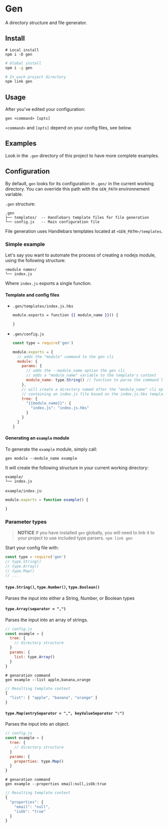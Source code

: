 # Gen
A directory structure and file generator.

## Install

```shell
# Local install
npm i -D gen
```
```sh
# Global install
npm i -g gen

# In each project directory
npm link gen
```

## Usage
After you've edited your configuration:
```
gen <command> [opts]
```
`<command>` and `[opts]` depend on your config files, see below.

## Examples
Look in the `.gen` directory of this project to have more complete examples.

## Configuration
By default, `gen` looks for its configuration in `.gen/` in the current working directory.
You can override this path with the `GEN_PATH` environnement variable.

`.gen` structure:
```
.gen
├── templates/  -- Handlebars template files for file generation
└── config.js   -- Main configuration file
```

File generation uses Handlebars templates located at `<GEN_PATH>/templates`.

### Simple example
Let's say you want to automate the process of creating a nodejs module, using
the following structure:
```
<module name>/
└── index.js
```

Where `index.js` exports a single function.
#### Template and config files
 - `.gen/templates/index.js.hbs`
    ```handlebars
    module.exports = function {{ module_name }}() {

    }
    ```

 - `.gen/config.js`
    ```js
    const type = require('gen')

    module.exports = {
      // adds the "module" command to the gen cli
      module: {
        params: {
          // adds the --module_name option the gen cli
          // adds a "module_name" variable to the template's context
          module_name: type.String() // function to parse the command line input
        },
        // will create a directory named after the "module_name" cli option,
        // containing an index.js file based on the index.js.hbs template
        tree: {
          "{{module_name}}": {
            "index.js": "index.js.hbs"
          }
        }
      }
    }
    ```

#### Generating an `example` module
To generate the `example` module, simply call:
```shell
gen module --module_name example
```

It will create the following structure in your current working directory:
```
example/
└── index.js
```

`example/index.js`:
```js
module.exports = function example() {

}
```

### Parameter types
> **NOTICE**
> If you have installed `gen` globally, you will need to link it to your project to use included type parsers.
>`npm link gen`

Start your config file with:
```js
const type = require('gen')
// type.String()
// type.Array()
// type.Map()
// ...
```

#### `type.String()`, `type.Number()`, `type.Boolean()`
Parses the input into either a String, Number, or Boolean types

#### `type.Array(separator = ",")`
Parses the input into an array of strings.

```js
// config.js
const example = {
  tree: {
    // directory structure
  }
  params: {
    list: type.Array()
  }
}
```

```shell
# genaration command
gen example --list apple,banana,orange
```

```js
// Resulting template context
{
  "list": [ "apple", "banana", "orange" ]
}
```

#### `type.Map(entrySeparator = ",", keyValueSeparator ":")`
Parses the input into an object.

```js
// config.js
const example = {
  tree: {
    // directory structure
  }
  params: {
    properties: type.Map()
  }
}
```

```shell
# genaration command
gen example --properties email:null,isOk:true
```

```js
// Resulting template context
{
  "properties": {
    "email": "null",
    "isOk": "true"
  }
}
```